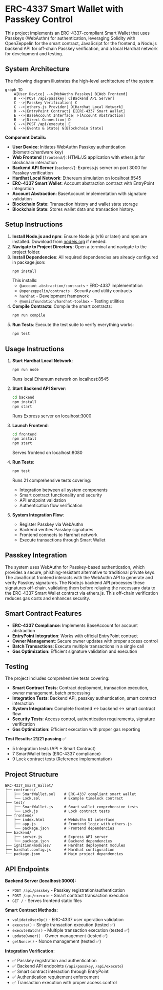 # ERC-4337 Smart Wallet with Passkey Control

This project implements an ERC-4337-compliant Smart Wallet that uses Passkeys (WebAuthn) for authentication, leveraging Solidity with OpenZeppelin for the smart contract, JavaScript for the frontend, a Node.js backend API for off-chain Passkey verification, and a local Hardhat network for development and testing.

## System Architecture

The following diagram illustrates the high-level architecture of the system:

```mermaid
graph TD
    A[User Device] -->|WebAuthn Passkey| B[Web Frontend]
    B -->|POST /api/passkey| C[Backend API Server]
    C -->|Passkey Verification| C
    C -->|ethers.js Provider| D[Hardhat Local Network]
    D -->|EntryPoint Contract| E[ERC-4337 Smart Wallet]
    E -->|BaseAccount Interface| F[Account Abstraction]
    B -->|Direct Connection| D
    C -->|POST /api/execute| E
    E -->|Events & State| G[Blockchain State]
```

**Component Details:**
- **User Device**: Initiates WebAuthn Passkey authentication (biometric/hardware key)
- **Web Frontend** (`frontend/`): HTML/JS application with ethers.js for blockchain interaction
- **Backend API Server** (`backend/`): Express.js server on port 3000 for Passkey verification
- **Hardhat Local Network**: Ethereum simulation on localhost:8545
- **ERC-4337 Smart Wallet**: Account abstraction contract with EntryPoint integration
- **Account Abstraction**: BaseAccount implementation with signature validation
- **Blockchain State**: Transaction history and wallet state storage
- **Blockchain State**: Stores wallet data and transaction history.

## Setup Instructions

1. **Install Node.js and npm**: Ensure Node.js (v16 or later) and npm are installed. Download from [nodejs.org](https://nodejs.org/) if needed.
2. **Navigate to Project Directory**: Open a terminal and navigate to the project folder.
3. **Install Dependencies**: All required dependencies are already configured in package.json:
   ```bash
   npm install
   ```
   This installs:
   - `@account-abstraction/contracts` - ERC-4337 implementation
   - `@openzeppelin/contracts` - Security and utility contracts
   - `hardhat` - Development framework
   - `@nomicfoundation/hardhat-toolbox` - Testing utilities
4. **Compile Contracts**: Compile the smart contracts:
   ```bash
   npm run compile
   ```
5. **Run Tests**: Execute the test suite to verify everything works:
   ```bash
   npm test
   ```

## Usage Instructions

1. **Start Hardhat Local Network**:
   ```bash
   npm run node
   ```
   Runs local Ethereum network on localhost:8545

2. **Start Backend API Server**:
   ```bash
   cd backend
   npm install
   npm start
   ```
   Runs Express server on localhost:3000

3. **Launch Frontend**:
   ```bash
   cd frontend
   npm install
   npm start
   ```
   Serves frontend on localhost:8080

4. **Run Tests**:
   ```bash
   npm test
   ```
   Runs 21 comprehensive tests covering:
   - Integration between all system components
   - Smart contract functionality and security
   - API endpoint validation
   - Authentication flow verification

5. **System Integration Flow**:
   - Register Passkey via WebAuthn
   - Backend verifies Passkey signatures
   - Frontend connects to Hardhat network
   - Execute transactions through Smart Wallet

## Passkey Integration

The system uses WebAuthn for Passkey-based authentication, which provides a secure, phishing-resistant alternative to traditional private keys. The JavaScript frontend interacts with the WebAuthn API to generate and verify Passkey signatures. The Node.js backend API processes these signatures off-chain, validating them before relaying the necessary data to the ERC-4337 Smart Wallet contract via ethers.js. This off-chain verification reduces gas costs and enhances security.

## Smart Contract Features

- **ERC-4337 Compliance**: Implements BaseAccount for account abstraction
- **EntryPoint Integration**: Works with official EntryPoint contract
- **Owner Management**: Secure owner updates with proper access control
- **Batch Transactions**: Execute multiple transactions in a single call
- **Gas Optimization**: Efficient signature validation and execution

## Testing

The project includes comprehensive tests covering:
- **Smart Contract Tests**: Contract deployment, transaction execution, owner management, batch processing
- **Integration Tests**: Backend API, passkey authentication, smart contract interaction
- **System Integration**: Complete frontend ↔ backend ↔ smart contract flow
- **Security Tests**: Access control, authentication requirements, signature verification
- **Gas Optimization**: Efficient execution with proper gas reporting

**Test Results: 21/21 passing** ✅
- 5 Integration tests (API + Smart Contract)
- 7 SmartWallet tests (ERC-4337 compliance)
- 9 Lock contract tests (Reference implementation)

## Project Structure

```
ERC-4337_Smart_Wallet/
├── contracts/
│   ├── SmartWallet.sol    # ERC-4337 compliant smart wallet
│   └── Lock.sol           # Example timelock contract
├── test/
│   ├── SmartWallet.js     # Smart wallet comprehensive tests
│   └── Lock.js            # Lock contract tests
├── frontend/
│   ├── index.html         # WebAuthn UI interface
│   ├── app.js             # Frontend logic with ethers.js
│   └── package.json       # Frontend dependencies
├── backend/
│   ├── server.js          # Express API server
│   └── package.json       # Backend dependencies
├── ignition/modules/      # Hardhat deployment modules
├── hardhat.config.js      # Hardhat configuration
└── package.json           # Main project dependencies
```

## API Endpoints

**Backend Server (localhost:3000):**
- `POST /api/passkey` - Passkey registration/authentication
- `POST /api/execute` - Smart contract transaction execution
- `GET /` - Serves frontend static files

**Smart Contract Methods:**
- `validateUserOp()` - ERC-4337 user operation validation
- `execute()` - Single transaction execution (tested ✅)
- `executeBatch()` - Multiple transaction execution (tested ✅)
- `updateOwner()` - Owner management (tested ✅)
- `getNonce()` - Nonce management (tested ✅)

**Integration Verification:**
- ✅ Passkey registration and authentication
- ✅ Backend API endpoints (`/api/passkey`, `/api/execute`)
- ✅ Smart contract interaction through EntryPoint
- ✅ Authentication requirement enforcement
- ✅ Transaction execution with proper access control

